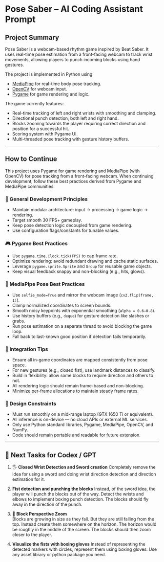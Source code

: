 # Pose Saber – AI Coding Assistant Prompt

## Project Summary
Pose Saber is a webcam-based rhythm game inspired by Beat Saber. It uses real-time pose estimation from a front-facing webcam to track wrist movements, allowing players to punch incoming blocks using hand gestures.

The project is implemented in Python using:
- [MediaPipe](https://google.github.io/mediapipe/) for real-time body pose tracking.
- [OpenCV](https://opencv.org/) for webcam input.
- [Pygame](https://www.pygame.org/) for game rendering and logic.

The game currently features:
- Real-time tracking of left and right wrists with smoothing and clamping.
- Directional punch detection, both left and right hand.
- Blocks zooming towards the player requiring correct direction and position for a successful hit.
- Scoring system with Pygame UI.
- Multi-threaded pose tracking with gesture history buffers.

---

## How to Continue

This project uses Pygame for game rendering and MediaPipe (with OpenCV) for pose tracking from a front-facing webcam. When continuing development, follow these best practices derived from Pygame and MediaPipe communities:

### 🧠 General Development Principles
- Maintain modular architecture: input → processing → game logic → rendering.
- Target smooth 30 FPS+ gameplay.
- Keep pose detection logic decoupled from game rendering.
- Use configuration flags/constants for tunable values.

### 🎮 Pygame Best Practices
- Use `pygame.time.Clock.tick(FPS)` to cap frame rate.
- Optimize rendering: avoid redundant drawing and cache static surfaces.
- Leverage `pygame.sprite.Sprite` and `Group` for reusable game objects.
- Keep visual feedback snappy and non-blocking (e.g., hits, glows).

### 🤖 MediaPipe Pose Best Practices
- Use `selfie_mode=True` and mirror the webcam image (`cv2.flip(frame, 1)`).
- Clamp normalized coordinates to screen bounds.
- Smooth noisy keypoints with exponential smoothing (`alpha = 0.6–0.8`).
- Use history buffers (e.g., `deque`) for gesture detection like slashes or grabs.
- Run pose estimation on a separate thread to avoid blocking the game loop.
- Fall back to last-known good position if detection fails temporarily.

### 🧩 Integration Tips
- Ensure all in-game coordinates are mapped consistently from pose space.
- For new gestures (e.g., closed fist), use landmark distances to classify.
- Build in flexibility: allow some blocks to require direction and others to not.
- All rendering logic should remain frame-based and non-blocking.
- Minimize per-frame allocations to maintain steady frame rates.

### 🧱 Design Constraints
- Must run smoothly on a mid-range laptop (GTX 1650 Ti or equivalent).
- All inference is on-device — no cloud APIs or external ML services.
- Only use Python standard libraries, Pygame, MediaPipe, OpenCV, and NumPy.
- Code should remain portable and readable for future extension.

---

## 🔧 Next Tasks for Codex / GPT

1. 🖐️ **Closed Wrist Detection and Sword creation**
   Completely remove the idea for using a sword and doing wrist direction detection and direction estimation for it.

2. **Fist detection and punching the blocks**
   Instead, of the sword idea, the player will punch the blocks out of the way. Detect the wrists and elbows to implement boxing punch detection. The blocks should fly away in the direction of the punch.

3. 🚀 **Block Perspective Zoom**  
   Blocks are growing in size as they fall. But they are still falling from the top. Instead create them somewhere on the horizon. The horizon would be roughly in the middle of the screen. The blocks should then zoom closer to the player.

4. **Visualize the fists with boxing gloves**
   Instead of representing the detected markers with circles, represent them using boxing gloves. Use any asset library or python package you need.

